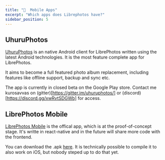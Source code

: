 ```yaml
---
title: "📱  Mobile Apps"
excerpt: "Which apps does Librephotos have?"
sidebar_position: 5
---
```


## UhuruPhotos

[UhuruPhotos](https://github.com/savvasdalkitsis/uhuruphotos-android) is an native Android client for LibrePhotos written using the latest Android technologies. It is the most feature complete app for LibrePhotos.

It aims to become a full featured photo album replacement, including features like offline support, backup and sync etc.

The app is currently in closed beta on the Google Play store. Contact me kurosavvas on (gitter)[https://gitter.im/uhuruphotos/] or (discord)[https://discord.gg/xwRvtSDGWb] for access.

## LibrePhotos Mobile

[LibrePhotos Mobile](https://github.com/LibrePhotos/librephotos-mobile) is the offical app, which is at the proof-of-concept stage. It's writte in react-native and in the future will share more code with the frontend.

You can download the .apk [here](https://github.com/LibrePhotos/librephotos-mobile/releases/tag/v1.0.3). It is technically possible to compile it to also work on iOS, but nobody steped up to do that yet.
